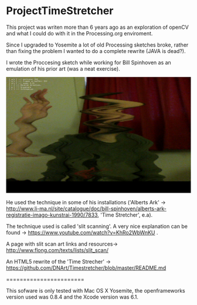 ProjectTimeStretcher
====================

This project was writen more than 6 years ago as an exploration of openCV and what I could do with it in the Processing.org enviroment.

Since I upgraded to Yosemite a lot of old Processing sketches broke, rather than fixing the problem I wanted to do a complete rewrite (JAVA is dead?). 

I wrote the Proccesing sketch while working for Bill Spinhoven as an emulation of his prior art (was a neat exercise).


![alt tag](https://github.com/DeRaafMedia/ProjectTimeStretcher/blob/master/bin/data/TimeStretcher.png)


He used the technique in some of his installations ('Alberts Ark' -> http://www.li-ma.nl/site/catalogue/doc/bill-spinhoven/alberts-ark-registratie-imago-kunstrai-1990/7833, 'Time Stretcher', e.a).

The technique used is called 'slit scanning'. A very nice explanation can be found -> https://www.youtube.com/watch?v=KhRo2WbWnKU .

A page with slit scan art links and resources->  http://www.flong.com/texts/lists/slit_scan/

An HTML5 rewrite of the 'Time Strecher' -> https://github.com/DNArt/Timestretcher/blob/master/README.md

=======================

This sofware is only tested with Mac OS X Yosemite, the openframeworks version used was 0.8.4 and the Xcode version was 6.1.
